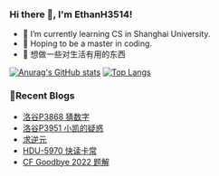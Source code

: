 ### Hi there 👋, I'm EthanH3514!

- 🌱 I’m currently learning CS in Shanghai University.
- 🎈 Hoping to be a master in coding.
- 🧐 想做一些对生活有用的东西

[![Anurag's GitHub stats](https://github-readme-stats.vercel.app/api?username=EthanH3514&show_icons=true&theme=tokyonight)](https://github.com/anuraghazra/github-readme-stats)
[![Top Langs](https://github-readme-stats.vercel.app/api/top-langs/?username=EthanH3514&layout=compact)](https://github.com/anuraghazra/github-readme-stats)

### **📝Recent Blogs**
<!-- BLOG-POST-LIST:START -->
- [洛谷P3868 猜数字](https://ethanh3514.github.io/2023/06/27/%E6%B4%9B%E8%B0%B7P3868-%E7%8C%9C%E6%95%B0%E5%AD%97/)
- [洛谷P3951 小凯的疑惑](https://ethanh3514.github.io/2023/06/27/%E6%B4%9B%E8%B0%B7P3951-%E5%B0%8F%E5%87%AF%E7%9A%84%E7%96%91%E6%83%91/)
- [求逆元](https://ethanh3514.github.io/2023/06/26/%E6%B1%82%E9%80%86%E5%85%83/)
- [HDU-5970 快读卡常](https://ethanh3514.github.io/2023/06/23/HDU-5970-%E5%BF%AB%E8%AF%BB%E5%8D%A1%E5%B8%B8/)
- [CF Goodbye 2022 题解](https://ethanh3514.github.io/2023/06/22/CF-Goodbye-2022-%E9%A2%98%E8%A7%A3/)
<!-- BLOG-POST-LIST:END -->
